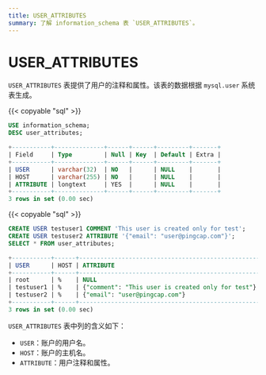 ```yaml
---
title: USER_ATTRIBUTES
summary: 了解 information_schema 表 `USER_ATTRIBUTES`。
---
```


# USER_ATTRIBUTES

`USER_ATTRIBUTES` 表提供了用户的注释和属性。该表的数据根据 `mysql.user` 系统表生成。

{{< copyable "sql" >}}

```sql
USE information_schema;
DESC user_attributes;
```

```sql
+-----------+--------------+------+------+---------+-------+
| Field     | Type         | Null | Key  | Default | Extra |
+-----------+--------------+------+------+---------+-------+
| USER      | varchar(32)  | NO   |      | NULL    |       |
| HOST      | varchar(255) | NO   |      | NULL    |       |
| ATTRIBUTE | longtext     | YES  |      | NULL    |       |
+-----------+--------------+------+------+---------+-------+
3 rows in set (0.00 sec)
```

{{< copyable "sql" >}}

```sql
CREATE USER testuser1 COMMENT 'This user is created only for test';
CREATE USER testuser2 ATTRIBUTE '{"email": "user@pingcap.com"}';
SELECT * FROM user_attributes;
```

```sql
+-----------+------+---------------------------------------------------+
| USER      | HOST | ATTRIBUTE                                         |
+-----------+------+---------------------------------------------------+
| root      | %    | NULL                                              |
| testuser1 | %    | {"comment": "This user is created only for test"} |
| testuser2 | %    | {"email": "user@pingcap.com"}                     |
+-----------+------+---------------------------------------------------+
3 rows in set (0.00 sec)
```

`USER_ATTRIBUTES` 表中列的含义如下：

* `USER`：账户的用户名。
* `HOST`：账户的主机名。
* `ATTRIBUTE`：用户注释和属性。
